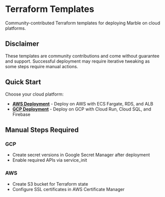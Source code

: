 # Terraform Templates

Community-contributed Terraform templates for deploying Marble on cloud platforms.

## Disclaimer

These templates are community contributions and come without guarantee and support. Successful deployment may require iterative tweaking as some steps require manual actions.

## Quick Start

Choose your cloud platform:

- **[AWS Deployment](AWS.md)** - Deploy on AWS with ECS Fargate, RDS, and ALB
- **[GCP Deployment](GCP.md)** - Deploy on GCP with Cloud Run, Cloud SQL, and Firebase

## Manual Steps Required

### GCP
- Create secret versions in Google Secret Manager after deployment
- Enable required APIs via service_init

### AWS
- Create S3 bucket for Terraform state
- Configure SSL certificates in AWS Certificate Manager
